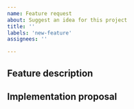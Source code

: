 ```yaml
---
name: Feature request
about: Suggest an idea for this project
title: ''
labels: 'new-feature'
assignees: ''

---
```

<!-- < < < < < < < < < < < < < < < < < < < < < < < < < < < < < < < < < ☺ 
v                            ✰  Thanks for opening an issue! ✰    
v    Before smashing the submit button please review the template.
v    Word of caution: poorly thought-out proposals may be rejected 
v                     without deliberation 
☺ > > > > > > > > > > > > > > > > > > > > > > > > > > > > > > > > >  --> 

## Feature description
<!-- A clear and concise description of what the problem is. Ex. I'm always frustrated when [...] -->

## Implementation proposal
<!-- A clear and concise description of what you would want to happen. -->
